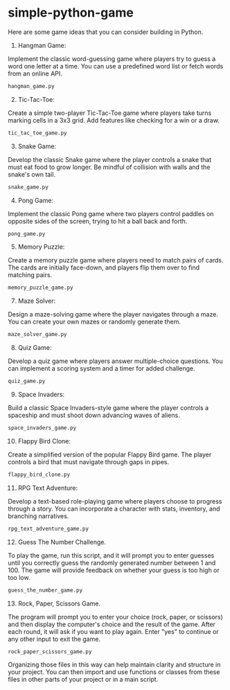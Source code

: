 # simple-python-game
Here are some game ideas that you can consider building in Python.

1. Hangman Game:

Implement the classic word-guessing game where players try to guess a word one letter at a time.
You can use a predefined word list or fetch words from an online API.

```bash
hangman_game.py
```

2. Tic-Tac-Toe:

Create a simple two-player Tic-Tac-Toe game where players take turns marking cells in a 3x3 grid.
Add features like checking for a win or a draw.

```bash
tic_tac_toe_game.py
```

3. Snake Game:

Develop the classic Snake game where the player controls a snake that must eat food to grow longer.
Be mindful of collision with walls and the snake's own tail.

```bash
snake_game.py
```

4. Pong Game:

Implement the classic Pong game where two players control paddles on opposite sides of the screen, trying to hit a ball back and forth.

```bash
pong_game.py
```

5. Memory Puzzle:

Create a memory puzzle game where players need to match pairs of cards. 
The cards are initially face-down, and players flip them over to find matching pairs.

```bash
memory_puzzle_game.py
```

7. Maze Solver:

Design a maze-solving game where the player navigates through a maze. 
You can create your own mazes or randomly generate them.

```bash
maze_solver_game.py
```

8. Quiz Game:

Develop a quiz game where players answer multiple-choice questions. 
You can implement a scoring system and a timer for added challenge.

```bash
quiz_game.py
```

9. Space Invaders:

Build a classic Space Invaders-style game where the player controls a spaceship and must shoot down advancing waves of aliens.

```bash
space_invaders_game.py
```

10. Flappy Bird Clone:

Create a simplified version of the popular Flappy Bird game. 
The player controls a bird that must navigate through gaps in pipes.

```bash
flappy_bird_clone.py
```

11. RPG Text Adventure:

Develop a text-based role-playing game where players choose to progress through a story. 
You can incorporate a character with stats, inventory, and branching narratives.

```bash
rpg_text_adventure_game.py
```

12. Guess The Number Challenge.

To play the game, run this script, and it will prompt you to enter guesses until you correctly guess the randomly generated number between 1 and 100.
The game will provide feedback on whether your guess is too high or too low.

```bash
guess_the_number_game.py
```

13. Rock, Paper, Scissors Game.

The program will prompt you to enter your choice (rock, paper, or scissors) and then display the computer's choice and the result of the game. After each round, it will ask if you want to play again. Enter "yes" to continue or any other input to exit the game.

```bash
rock_paper_scissors_game.py
```

Organizing those files in this way can help maintain clarity and structure in your project. You can then import and use functions or classes from these files in other parts of your project or in a main script.
